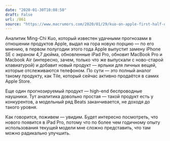 ```yaml
---
date: "2020-01-30T10:08:50"
draft: False
url: /861
source: "https://www.macrumors.com/2020/01/29/kuo-on-apple-first-half-of-2020/"
---
```


Аналитик Ming-Chi Kuo, который известен удачными прогнозами в отношении продуктов Apple, выдал на гора новую порцию — по его мнению, в первом полугодии этого года Apple выпустит замену iPhone SE с экраном 4,7 дюйма, обновленные iPad Pro, обновит MacBook Pro и Macbook Air (интересно, зачем, только что же выпускали с ново-старой клавиатурой) и добавит новый продукт — ярлыки для личных вещей, которые отслеживаются телефоном. По сути — это полный аналог такому продукту, как Tile, который сейчас активно продаётся в самих Apple Store. 

Еще один прогнозируемый продукт — high-end беспроводные наушники. Тут аналитика довольно простая — такой продукт есть у конкурентов, а модельный ряд Beats заканчивается, не доходя до такого уровня.

Как говорится, поживем — увидим. Будет интересно посмотреть, что нового появится в iPad Pro, потому что по более чем годичному опыту использования текущей модели мне сложно представить, что там можно радикально улучшить.
